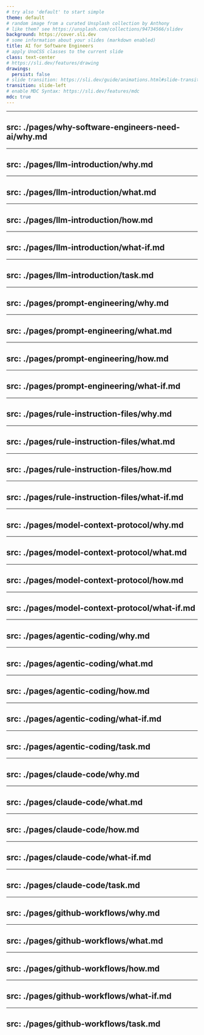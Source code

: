 ```yaml
---
# try also 'default' to start simple
theme: default
# random image from a curated Unsplash collection by Anthony
# like them? see https://unsplash.com/collections/94734566/slidev
background: https://cover.sli.dev
# some information about your slides (markdown enabled)
title: AI for Software Engineers
# apply UnoCSS classes to the current slide
class: text-center
# https://sli.dev/features/drawing
drawings:
  persist: false
# slide transition: https://sli.dev/guide/animations.html#slide-transitions
transition: slide-left
# enable MDC Syntax: https://sli.dev/features/mdc
mdc: true
---
```


---
src: ./pages/why-software-engineers-need-ai/why.md
---

---
src: ./pages/llm-introduction/why.md
---

---
src: ./pages/llm-introduction/what.md
---

---
src: ./pages/llm-introduction/how.md
---

---
src: ./pages/llm-introduction/what-if.md
---

---
src: ./pages/llm-introduction/task.md
---

---
src: ./pages/prompt-engineering/why.md
---

---
src: ./pages/prompt-engineering/what.md
---

---
src: ./pages/prompt-engineering/how.md
---

---
src: ./pages/prompt-engineering/what-if.md
---

---
src: ./pages/rule-instruction-files/why.md
---

---
src: ./pages/rule-instruction-files/what.md
---

---
src: ./pages/rule-instruction-files/how.md
---

---
src: ./pages/rule-instruction-files/what-if.md
---

---
src: ./pages/model-context-protocol/why.md
---

---
src: ./pages/model-context-protocol/what.md
---

---
src: ./pages/model-context-protocol/how.md
---

---
src: ./pages/model-context-protocol/what-if.md
---

---
src: ./pages/agentic-coding/why.md
---

---
src: ./pages/agentic-coding/what.md
---

---
src: ./pages/agentic-coding/how.md
---

---
src: ./pages/agentic-coding/what-if.md
---

---
src: ./pages/agentic-coding/task.md
---

---
src: ./pages/claude-code/why.md
---

---
src: ./pages/claude-code/what.md
---

---
src: ./pages/claude-code/how.md
---

---
src: ./pages/claude-code/what-if.md
---

---
src: ./pages/claude-code/task.md
---

---
src: ./pages/github-workflows/why.md
---

---
src: ./pages/github-workflows/what.md
---

---
src: ./pages/github-workflows/how.md
---

---
src: ./pages/github-workflows/what-if.md
---

---
src: ./pages/github-workflows/task.md
---